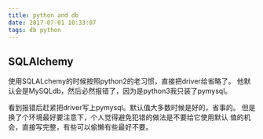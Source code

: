 ```yaml
---
title: python and db
date: 2017-07-01 10:33:07
tags: db python
---
```


## SQLAlchemy
使用SQLALchemy的时候按照python2的老习惯，直接把driver给省略了。
他默认会是MySQLdb，然后必然报错了，因为是python3我只装了pymysql。

看到报错后赶紧把driver写上pymysql。默认值大多数时候是好的，省事的。
但是换了个环境最好要注意下，个人觉得避免犯错的做法是不要给它使用默认
值的机会，直接写完整，有些可以偷懒有些最好不要。
